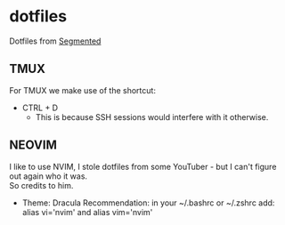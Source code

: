 # dotfiles
Dotfiles from [Segmented](https://github.com/0xSegmented)

## TMUX
For TMUX we make use of the shortcut: 
- CTRL + D
  - This is because SSH sessions would interfere with it otherwise.

## NEOVIM
I like to use NVIM, I stole dotfiles from some YouTuber - but I can't figure out again who it was. \
So credits to him.
- Theme: Dracula
Recommendation: in your ~/.bashrc or ~/.zshrc add: alias vi='nvim' and alias vim='nvim'
